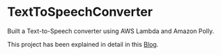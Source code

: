 # TextToSpeechConverter
Built a Text-to-Speech converter using AWS Lambda and Amazon Polly.

This project has been explained in detail in this [Blog](https://gossamer-editor-9c5.notion.site/Building-a-Text-to-Speech-Converter-using-AWS-Lambda-and-Polly-1db7e18cc87180d2a5c9f8a145c98254).
